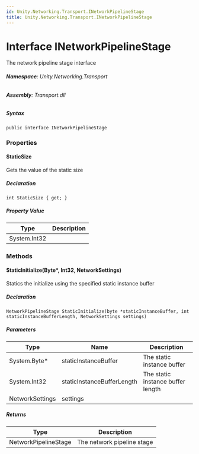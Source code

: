 ```yaml
---
id: Unity.Networking.Transport.INetworkPipelineStage
title: Unity.Networking.Transport.INetworkPipelineStage
---
```



# Interface INetworkPipelineStage


The network pipeline stage interface





###### **Namespace**: Unity.Networking.Transport

###### **Assembly**: Transport.dll

##### Syntax


``` lang-csharp
public interface INetworkPipelineStage
```



### Properties

#### StaticSize


Gets the value of the static size






##### Declaration


``` lang-csharp
int StaticSize { get; }
```



##### Property Value

| Type         | Description |
|--------------|-------------|
| System.Int32 |             |

### Methods

#### StaticInitialize(Byte\*, Int32, NetworkSettings)


Statics the initialize using the specified static instance buffer






##### Declaration


``` lang-csharp
NetworkPipelineStage StaticInitialize(byte *staticInstanceBuffer, int staticInstanceBufferLength, NetworkSettings settings)
```



##### Parameters

| Type            | Name                       | Description                       |
|-----------------|----------------------------|-----------------------------------|
| System.Byte\*   | staticInstanceBuffer       | The static instance buffer        |
| System.Int32    | staticInstanceBufferLength | The static instance buffer length |
| NetworkSettings | settings                   |                                   |

##### Returns

| Type                 | Description                |
|----------------------|----------------------------|
| NetworkPipelineStage | The network pipeline stage |



